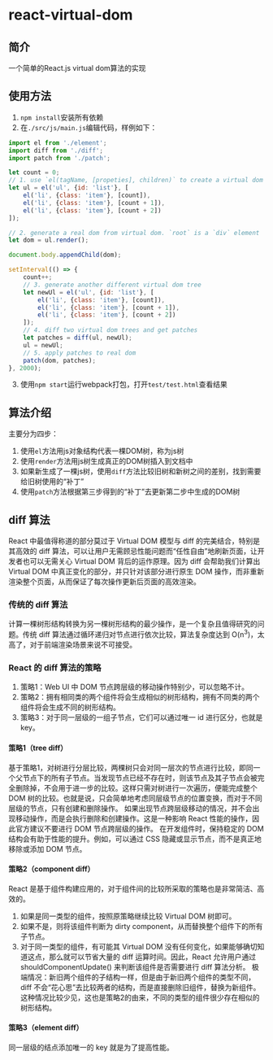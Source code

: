 # react-virtual-dom

## 简介

一个简单的React.js virtual dom算法的实现

## 使用方法

1. `npm install`安装所有依赖
2. 在`./src/js/main.js`编辑代码，样例如下：
```javascript
import el from './element';
import diff from './diff';
import patch from './patch';

let count = 0;
// 1. use `el(tagName, [propeties], children)` to create a virtual dom tree
let ul = el('ul', {id: 'list'}, [
    el('li', {class: 'item'}, [count]),
    el('li', {class: 'item'}, [count + 1]),
    el('li', {class: 'item'}, [count + 2])
]);

// 2. generate a real dom from virtual dom. `root` is a `div` element
let dom = ul.render();

document.body.appendChild(dom);

setInterval(() => {
    count++;
	// 3. generate another different virtual dom tree
    let newUl = el('ul', {id: 'list'}, [
        el('li', {class: 'item'}, [count]),
        el('li', {class: 'item'}, [count + 1]),
        el('li', {class: 'item'}, [count + 2])
    ]);
	// 4. diff two virtual dom trees and get patches
    let patches = diff(ul, newUl);
    ul = newUl;
	// 5. apply patches to real dom
    patch(dom, patches);
}, 2000);
```
3. 使用`npm start`运行webpack打包，打开`test/test.html`查看结果

## 算法介绍

主要分为四步：
1. 使用`el`方法用js对象结构代表一棵DOM树，称为js树
2. 使用`render`方法用js树生成真正的DOM树插入到文档中
3. 如果新生成了一棵js树，使用`diff`方法比较旧树和新树之间的差别，找到需要给旧树使用的“补丁”
4. 使用`patch`方法根据第三步得到的“补丁”去更新第二步中生成的DOM树

## diff 算法
React 中最值得称道的部分莫过于 Virtual DOM 模型与 diff 的完美结合，特别是其高效的 diff 算法，可以让用户无需顾忌性能问题而“任性自由”地刷新页面，让开发者也可以无需关心 Virtual DOM 背后的运作原理。因为 diff 会帮助我们计算出 Virtual DOM 中真正变化的部分，并只针对该部分进行原生 DOM 操作，而非重新渲染整个页面，从而保证了每次操作更新后页面的高效渲染。

### 传统的 diff 算法
计算一棵树形结构转换为另一棵树形结构的最少操作，是一个复杂且值得研究的问题。传统 diff 算法通过循环递归对节点进行依次比较，算法复杂度达到 O(n<sup>3</sup>)，太高了，对于前端渲染场景来说不可接受。

### React 的 diff 算法的策略
1. 策略1：Web UI 中 DOM 节点跨层级的移动操作特别少，可以忽略不计。
2. 策略2：拥有相同类的两个组件将会生成相似的树形结构，拥有不同类的两个组件将会生成不同的树形结构。
3. 策略3：对于同一层级的一组子节点，它们可以通过唯一 id 进行区分，也就是 key。

#### 策略1（tree diff）
基于策略1，对树进行分层比较，两棵树只会对同一层次的节点进行比较，即同一个父节点下的所有子节点。当发现节点已经不存在时，则该节点及其子节点会被完全删除掉，不会用于进一步的比较。这样只需对树进行一次遍历，便能完成整个 DOM 树的比较。也就是说，只会简单地考虑同层级节点的位置变换，而对于不同层级的节点，只有创建和删除操作。
如果出现节点跨层级移动的情况，并不会出现移动操作，而是会执行删除和创建操作。这是一种影响 React 性能的操作，因此官方建议不要进行 DOM 节点跨层级的操作。
在开发组件时，保持稳定的 DOM 结构会有助于性能的提升。例如，可以通过 CSS 隐藏或显示节点，而不是真正地移除或添加 DOM 节点。

#### 策略2（component diff）
React 是基于组件构建应用的，对于组件间的比较所采取的策略也是非常简洁、高效的。
1. 如果是同一类型的组件，按照原策略继续比较 Virtual DOM 树即可。
2. 如果不是，则将该组件判断为 dirty component，从而替换整个组件下的所有子节点。
3. 对于同一类型的组件，有可能其 Virtual DOM 没有任何变化，如果能够确切知道这点，那么就可以节省大量的 diff 运算时间。因此，React 允许用户通过 shouldComponentUpdate() 来判断该组件是否需要进行 diff 算法分析。
极端情况：新旧两个组件的子结构一样，但是由于新旧两个组件的类型不同，diff 不会“花心思”去比较两者的结构，而是直接删除旧组件，替换为新组件。这种情况比较少见，这也是策略2的由来，不同的类型的组件很少存在相似的树形结构。

#### 策略3（element diff）
同一层级的结点添加唯一的 key 就是为了提高性能。